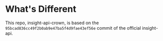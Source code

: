 What's Different
================

This repo, insight-api-crown, is based on the `95bcad836cc49f2b0ab9e47ba5f4d9fae43ef56e` commit of the official insight-api.
